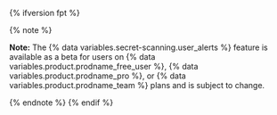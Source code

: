 {% ifversion fpt %}

{% note %}

**Note:** The {% data variables.secret-scanning.user_alerts %} feature is available as a beta for users on {% data variables.product.prodname_free_user %}, {% data variables.product.prodname_pro %}, or {% data variables.product.prodname_team %} plans and is subject to change.

{% endnote %}
{% endif %}
